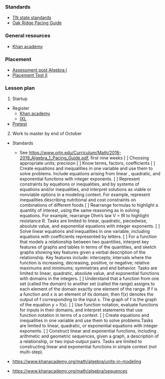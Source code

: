 ### Standards

* [TN state standards](https://www.tn.gov/content/dam/tn/education/standards/math/Standards_Support_Alg_I_Mathematics.pdf)
* [Oak Ridge Pacing Guide](https://www.ortn.edu/Curriculum/Math/2018-2019_Algebra_1_Pacing_Guide.pdf)

### General resources

* [Khan academy](https://www.khanacademy.org/math/algebra)

### Placement

* [Assessment post Algebra I](https://www.flvs.net/docs/default-source/myflvs/EOC/algebra-i-practice-test.pdf?sfvrsn=0)
* [Placement Test II](https://www.hmhco.com/~/media/sites/home/education/global/pdf/placement/mathematics/k-12/saxon-math-homeschool/shs_a1_placement.pdf?la=en)


### Lesson plan

1. Startup
  * Register
    * [Khan academy](https://www.khanacademy.org/math/algebra)
    * [IXL](https://www.ixl.com/)
  * [Pretest](https://www.flvs.net/docs/default-source/myflvs/EOC/algebra-i-practice-test.pdf?sfvrsn=0)
2. Work to master by end of October
  * Standards
    * See https://www.ortn.edu/Curriculum/Math/2018-2019_Algebra_1_Pacing_Guide.pdf, first nine weeks
 [ ] Choosing appropriate units; precision
 [ ] Know terms, factors, coefficients
 [ ] Create equations and inequalities in one variable and use them to solve problems. Include equations arising from linear , quadratic, and exponential functions with integer exponents.
     [ ] Represent constraints by equations or inequalities, and by systems of equations and/or inequalities, and interpret solutions as viable or nonviable options in a modeling context. For example, represent inequalities describing nutritional and cost constraints on combinations of different foods
     [ ] Rearrange formulas to highlight a quantity of interest, using the same reasoning as in solving equations. For example, rearrange Ohm’s law V = IR to highlight resistance R. Tasks are limited to linear, quadratic, piecedwise, absolute value, and exponential equations with integer exponents.
     [ ] Solve linear equations and inequalities in one variable, including equations with coefficients represented by letters.
     [ ] For a function that models a relationship between two quantities, interpret key features of graphs and tables in terms of the quantities, and sketch graphs showing key features given a verbal description of the relationship. Key features include: intercepts; intervals where the function is increasing, decreasing, positive, or negative; relative maximums and minimums; symmetries and end behavior. Tasks are limited to linear, quadratic, absolute value, and exponential functions with domains in the integers.
     [ ] Understand that a function from one set (called the domain) to another set (called the range) assigns to each element of the domain exactly one element of the range. If f is a function and x is an element of its domain, then f(x) denotes the output of f corresponding to the input x. The graph of f is the graph of the equation y = f(x).
     [ ] Use function notation, evaluate functions for inputs in their domains, and interpret statements that use function notation in terms of a context.
     [ ] Create equations and inequalities in one variable and use them to solve problems.Tasks are limited to linear, quadratic, or exponential equations with integer exponents.
     [ ] Construct linear and exponential functions, including arithmetic and
geometric sequences, given a graph, a description of a relationship, or two input-output pairs. Tasks are limited to constructing linear and exponential functions in simple context (not multi-step).


  * https://www.khanacademy.org/math/algebra/units-in-modeling
  * https://www.khanacademy.org/math/algebra/sequences
